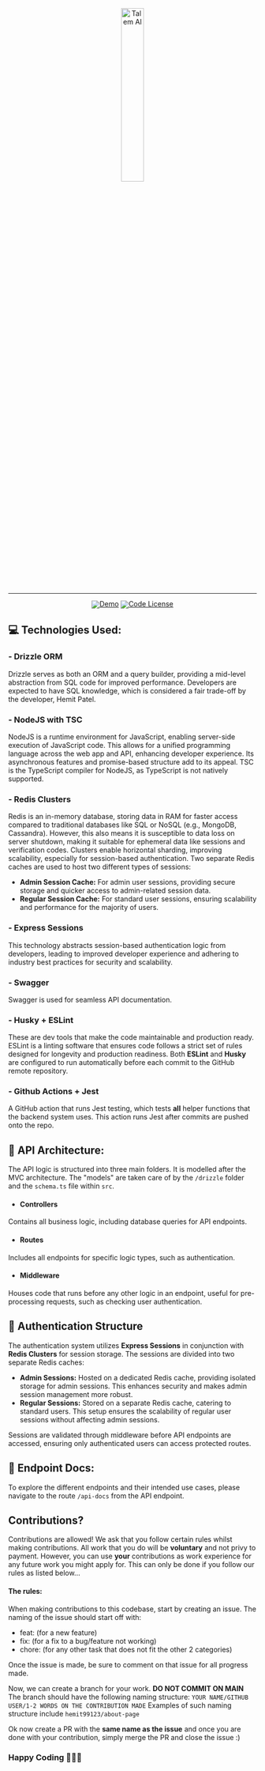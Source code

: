 <div align="center">
  <img src="https://github-production-user-asset-6210df.s3.amazonaws.com/66741904/425247566-601f601b-43bb-4aa7-b7cb-8ba5e8d57231.png?X-Amz-Algorithm=AWS4-HMAC-SHA256&X-Amz-Credential=AKIAVCODYLSA53PQK4ZA%2F20250321%2Fus-east-1%2Fs3%2Faws4_request&X-Amz-Date=20250321T020850Z&X-Amz-Expires=300&X-Amz-Signature=0997d419c224db12907ffb9b6e3b7eab5b1e395b03cb34a2e174a02ff6f41376&X-Amz-SignedHeaders=host" width="30%" alt="Talem AI" />
</div>
<hr>
<div align="center" style="line-height: 1;">
  <a href="https://stocksavvy-backend.onrender.com/"><img alt="Demo"
    src="https://img.shields.io/badge/🚀%20Live%20Demo-API-2F80ED?color=2F80ED&logoColor=white"/></a>
  <a href="LICENSE-CODE"><img alt="Code License"
    src="https://img.shields.io/badge/Code%20License-Apache%202.0-00BFFF?color=00BFFF"/></a>
  <br>
</div>

## 💻 Technologies Used:

### - Drizzle ORM
Drizzle serves as both an ORM and a query builder, providing a mid-level abstraction from SQL code for improved performance. Developers are expected to have SQL knowledge, which is considered a fair trade-off by the developer, Hemit Patel.

### - NodeJS with TSC
NodeJS is a runtime environment for JavaScript, enabling server-side execution of JavaScript code. This allows for a unified programming language across the web app and API, enhancing developer experience. Its asynchronous features and promise-based structure add to its appeal. TSC is the TypeScript compiler for NodeJS, as TypeScript is not natively supported.

### - Redis Clusters
Redis is an in-memory database, storing data in RAM for faster access compared to traditional databases like SQL or NoSQL (e.g., MongoDB, Cassandra). However, this also means it is susceptible to data loss on server shutdown, making it suitable for ephemeral data like sessions and verification codes. Clusters enable horizontal sharding, improving scalability, especially for session-based authentication. Two separate Redis caches are used to host two different types of sessions:

- **Admin Session Cache:** For admin user sessions, providing secure storage and quicker access to admin-related session data.
- **Regular Session Cache:** For standard user sessions, ensuring scalability and performance for the majority of users.

### - Express Sessions
This technology abstracts session-based authentication logic from developers, leading to improved developer experience and adhering to industry best practices for security and scalability.

### - Swagger
Swagger is used for seamless API documentation.

### - Husky + ESLint
These are dev tools that make the code maintainable and production ready. ESLint is a linting software that ensures code follows a strict set of rules designed for longevity and production readiness. Both **ESLint** and **Husky** are configured to run automatically before each commit to the GitHub remote repository.

### - Github Actions + Jest
A GitHub action that runs Jest testing, which tests **all** helper functions that the backend system uses. This action runs Jest after commits are pushed onto the repo.

## 🧱 API Architecture:

The API logic is structured into three main folders. It is modelled after the MVC architecture. The "models" are taken care of by the `/drizzle` folder and the `schema.ts` file within `src`.

- #### Controllers
Contains all business logic, including database queries for API endpoints.

- #### Routes
Includes all endpoints for specific logic types, such as authentication.

- #### Middleware
Houses code that runs before any other logic in an endpoint, useful for pre-processing requests, such as checking user authentication.

## 🔑 Authentication Structure

The authentication system utilizes **Express Sessions** in conjunction with **Redis Clusters** for session storage. The sessions are divided into two separate Redis caches:

- **Admin Sessions:** Hosted on a dedicated Redis cache, providing isolated storage for admin sessions. This enhances security and makes admin session management more robust.
- **Regular Sessions:** Stored on a separate Redis cache, catering to standard users. This setup ensures the scalability of regular user sessions without affecting admin sessions.

Sessions are validated through middleware before API endpoints are accessed, ensuring only authenticated users can access protected routes.

## 📝 Endpoint Docs:

To explore the different endpoints and their intended use cases, please navigate to the route `/api-docs` from the API endpoint.

## Contributions?

Contributions are allowed! We ask that you follow certain rules whilst making contributions. All work that you do will be **voluntary** and not privy to payment. However, you can use **your** contributions as work experience for any future work you might apply for. This can only be done if you follow our rules as listed below...

#### The rules:

When making contributions to this codebase, start by creating an issue. The naming of the issue should start off with:

- feat: (for a new feature)
- fix: (for a fix to a bug/feature not working)
- chore: (for any other task that does not fit the other 2 categories)

Once the issue is made, be sure to comment on that issue for all progress made.

Now, we can create a branch for your work. **DO NOT COMMIT ON MAIN** 
The branch should have the following naming structure: `YOUR NAME/GITHUB USER/1-2 WORDS ON THE CONTRIBUTION MADE` Examples of such naming structure include `hemit99123/about-page`

Ok now create a PR with the **same name as the issue** and once you are done with your contribution, simply merge the PR and close the issue :)

### Happy Coding 🧑🏽‍💻
